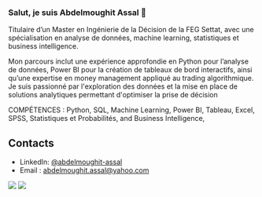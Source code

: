 ### Salut, je suis Abdelmoughit Assal 👋</br>

Titulaire d’un Master en Ingénierie de la Décision de la FEG Settat, avec une spécialisation en analyse de données, machine learning, statistiques et business  intelligence. 

Mon parcours inclut une expérience approfondie en Python pour l’analyse de données, Power BI pour la création de tableaux de bord interactifs,  ainsi qu’une expertise en money management appliqué au trading algorithmique. Je suis passionné par l'exploration des données et la mise en place de solutions analytiques permettant d'optimiser la prise de décision

COMPÉTENCES : Python, SQL, Machine Learning, Power BI, Tableau, Excel, SPSS, Statistiques et Probabilités, and Business Intelligence,

## Contacts
- LinkedIn: [@abdelmoughit-assal](https://www.linkedin.com/in/abdelmoughit-assal/)
- Email : abdelmoughit.assal@yahoo.com
<div align="left"> 
  <a href = "mailto:abdelmoughit.assal@yahoo.com"><img src="https://img.shields.io/badge/Yahoo%20mail-6D4AFF?style=for-the-badge&logo=yahoomail&logoColor=white" target="_blank"></a>
  <a href="https://www.linkedin.com/in/abdelmoughit-assal" target="_blank"><img src="https://img.shields.io/badge/-LinkedIn-%230077B5?style=for-the-badge&logo=linkedin&logoColor=white" target="_blank"></a> 
</div>
